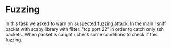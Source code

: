 # Fuzzing
In this task we asked to warn on suspected fuzzing attack.
In the main i sniff packet with scapy library with filter: "tcp port 22" in order to catch only ssh packets.
When packet is caught i check some conditions to check if this fuzzing.
